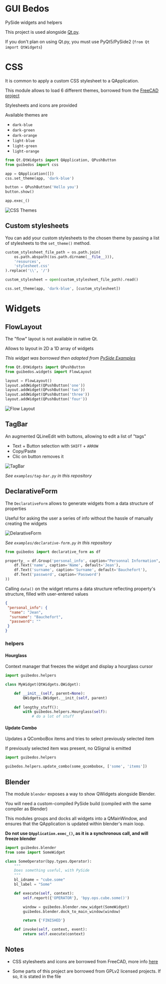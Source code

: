 # GUI Bedos

PySide widgets and helpers

This project is used alongside [Qt.py](https://github.com/mottosso/Qt.py).

If you don't plan on using Qt.py, you must use PyQt5/PySide2 (`from Qt import QtWidgets`)

# CSS

It is common to apply a custom CSS stylesheet to a QApplication.

This module allows to load 6 different themes, borrowed from the [FreeCAD project](https://github.com/FreeCAD/FreeCAD/tree/master/src/Gui/Stylesheets)

Stylesheets and icons are provided

Available themes are

- `dark-blue`
- `dark-green`
- `dark-orange`
- `light-blue`
- `light-green`
- `light-orange`

````python
from Qt.QtWidgets import QApplication, QPushButton
from guibedos import css

app = QApplication([])
css.set_theme(app, 'dark-blue')

button = QPushButton('Hello you')
button.show()

app.exec_()
````

![CSS Themes](doc/css-themes.png)

## Custom stylesheets

You can add your custom stylesheets to the chosen theme by passing a list of stylesheets to the `set_theme()` method.

````python
custom_stylesheet_file_path = os.path.join(
    os.path.abspath((os.path.dirname(__file__))),
    'resources',
    'stylesheet.css'
).replace('\\', '/')

custom_stylesheet = open(custom_stylesheet_file_path).read()

css.set_theme(app, 'dark-blue', [custom_stylesheet])
````

# Widgets

## FlowLayout

The "flow" layout is not available in native Qt.

Allows to layout in 2D a 1D array of widgets

_This widget was borrowed then adapted from [PySide Examples](https://github.com/PySide/Examples/blob/master/examples/layouts/flowlayout.py)_

````python
from Qt.QtWidgets import QPushButton
from guibedos.widgets import FlowLayout

layout = FlowLayout()
layout.addWidget(QPushButton('one'))
layout.addWidget(QPushButton('two'))
layout.addWidget(QPushButton('three'))
layout.addWidget(QPushButton('four'))
````

![Flow Layout](doc/flow-layout.gif)

## TagBar

An augmented QLineEdit with buttons, allowing to edit a list of "tags"

 - Text + Button selection with `SHIFT` + `ARROW`
 - Copy/Paste
 - Clic on button removes it

![TagBar](doc/tag-bar.gif)

_See `examples/tag-bar.py` in this repository_

## DeclarativeForm

The `DeclarativeForm` allows to generate widgets from a data structure of properties

Useful for asking the user a series of info without the hassle of manually creating the widgets

![DelarativeForm](doc/declarative-form.jpg)

_See `examples/declarative-form.py` in this repository_

````python
from guibedos import declarative_form as df

property_ = df.Group('personal_info', caption="Personnal Information", properties=(
    df.Text('name', caption='Name', default='Jean'),
    df.Text('surname', caption='Surname', default='Bauchefort'),
    df.Text('password', caption='Password')
))
````

Calling `data()` on the widget returns a data structure reflecting property's structure, filled with user-entered values

````json
{
 "personal_info": {
  "name": "Jean",
  "surname": "Bauchefort",
  "password": ""
 }
}
````

### helpers

#### Hourglass

Context manager that freezes the widget and display a hourglass cursor

````python
import guibedos.helpers

class MyWidget(QtWidgets.QWidget):

    def __init__(self, parent=None):
        QWidgets.QWidget.__init_(self, parent)
       
    def lengthy_stuff():
        with guibedos.helpers.Hourglass(self):
            # do a lot of stuff
````

#### Update Combo

Updates a QComboBox items and tries to select previously selected item

If previously selected item was present, no QSignal is emitted

````python
import guibedos.helpers

guibedos.helpers.update_combo(some_qcombobox, ['some', 'items'])
````

## Blender

The module `blender` exposes a way to show QWidgets alongside Blender.

You will need a custom-compiled PySide build (compiled with the same compiler as Blender)

This modules groups and docks all widgets into a QMainWindow, and ensures that the QApplication is updated within 
blender's main loop.

**Do not use  `QApplication.exec_()`, as it is a synchronous call, and will freeze blender**

````python
import guibedos.blender
from some import SomeWidget

class SomeOperator(bpy.types.Operator):
    """
    Does something useful, with PySide
    """
    bl_idname = "cube.some"
    bl_label = "Some"

    def execute(self, context):
        self.report({'OPERATOR'}, 'bpy.ops.cube.some()')

        window = guibedos.blender.new_widget(SomeWidget)
        guibedos.blender.dock_to_main_window(window)

        return {'FINISHED'}

    def invoke(self, context, event):
        return self.execute(context)
````

## Notes

- CSS stylesheets and icons are borrowed from FreeCAD, more info 
[here](https://github.com/FreeCAD/FreeCAD/tree/master/src/Gui/Stylesheets)

- Some parts of this project are borrowed from GPLv2 licensed projects. If so, it is stated in the file
